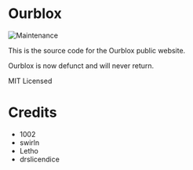 # Ourblox
![Maintenance](https://img.shields.io/maintenance/no/2020)

This is the source code for the Ourblox public website.

Ourblox is now defunct and will never return.

MIT Licensed

# Credits

* 1002
* swirln
* Letho
* drslicendice
